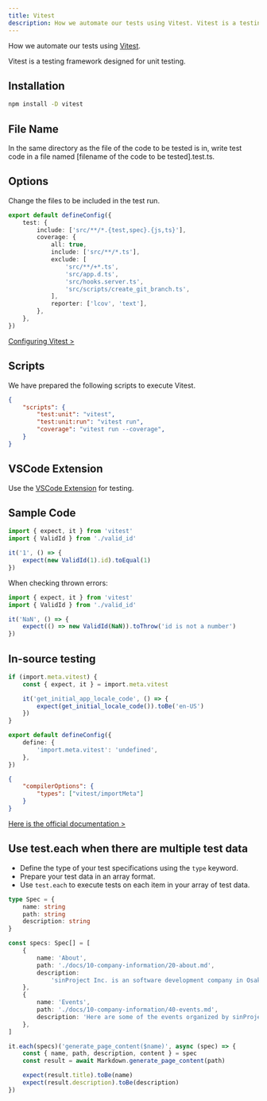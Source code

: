 ```yaml
---
title: Vitest
description: How we automate our tests using Vitest. Vitest is a testing framework designed for unit testing.
---
```


How we automate our tests using [Vitest](https://vitest.dev/).

Vitest is a testing framework designed for unit testing.

## Installation

```bash
npm install -D vitest
```

## File Name

In the same directory as the file of the code to be tested is in, write test code in a file named [filename of the code to be tested].test.ts.

## Options

Change the files to be included in the test run.

```ts:vite.config.ts
export default defineConfig({
	test: {
		include: ['src/**/*.{test,spec}.{js,ts}'],
		coverage: {
			all: true,
			include: ['src/**/*.ts'],
			exclude: [
				'src/**/+*.ts',
				'src/app.d.ts',
				'src/hooks.server.ts',
				'src/scripts/create_git_branch.ts',
			],
			reporter: ['lcov', 'text'],
		},
	},
})
```

[Configuring Vitest >](https://vitest.dev/config/)

## Scripts

We have prepared the following scripts to execute Vitest.

```json:package.json
{
	"scripts": {
		"test:unit": "vitest",
		"test:unit:run": "vitest run",
		"coverage": "vitest run --coverage",
	}
}
```

## VSCode Extension

Use the [VSCode Extension](./vscode-workspace-extensions#testing) for testing.

## Sample Code

```ts:[talk]src/lib/general/valid_id.test.ts
import { expect, it } from 'vitest'
import { ValidId } from './valid_id'

it('1', () => {
	expect(new ValidId(1).id).toEqual(1)
})
```

When checking thrown errors:

```ts:[talk]src/lib/general/valid_id.test.ts
import { expect, it } from 'vitest'
import { ValidId } from './valid_id'

it('NaN', () => {
	expect(() => new ValidId(NaN)).toThrow('id is not a number')
})
```

## In-source testing

```ts:[talk]src/lib/locale/i18n.ts
if (import.meta.vitest) {
	const { expect, it } = import.meta.vitest

	it('get_initial_app_locale_code', () => {
		expect(get_initial_locale_code()).toBe('en-US')
	})
}
```

```ts:vite.config.ts
export default defineConfig({
	define: {
		'import.meta.vitest': 'undefined',
	},
})
```

```json:tsconfig.json
{
	"compilerOptions": {
		"types": ["vitest/importMeta"]
	}
}
```

[Here is the official documentation >](https://vitest.dev/guide/in-source.html)

## Use test.each when there are multiple test data

- Define the type of your test specifications using the `type` keyword.
- Prepare your test data in an array format.
- Use `test.each` to execute tests on each item in your array of test data.

```ts:src/lib/docs/markdown.test.ts
type Spec = {
	name: string
	path: string
	description: string
}

const specs: Spec[] = [
	{
		name: 'About',
		path: './docs/10-company-information/20-about.md',
		description:
			'sinProject Inc. is an software development company in Osaka, Japan. We primarily use SvelteKit and TypeScript, but also work with other programming languages and frameworks.',
	},
	{
		name: 'Events',
		path: './docs/10-company-information/40-events.md',
		description: 'Here are some of the events organized by sinProject.',
	},
]

it.each(specs)('generate_page_content($name)', async (spec) => {
	const { name, path, description, content } = spec
	const result = await Markdown.generate_page_content(path)

	expect(result.title).toBe(name)
	expect(result.description).toBe(description)
})
```
